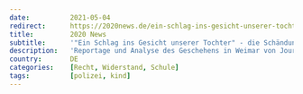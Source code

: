 ```yaml
---
date:          2021-05-04
redirect:      https://2020news.de/ein-schlag-ins-gesicht-unserer-tochter-die-schaendung-des-gedenkens-an-den-rechtsstaat/
title:         2020 News
subtitle:      '"Ein Schlag ins Gesicht unserer Tochter" - die Schändung des Gedenkens an den Rechtsstaat'
description:   'Reportage und Analyse des Geschehens in Weimar von Journalist Martin Lejeune “Vor der Schule schaut’s aus wie nach einem Amoklauf”, sagt der Zugführer der Polizei über die weißen Rosen, Briefe und Kerzen, die Bürger am 1. Mai 2021 vor der Weimarer Schule für den Familienrichter Christian Dettmar andächtig niederlegen. Am 8. April 2021 verpflichtete Richter […]'
country:       DE
categories:    [Recht, Widerstand, Schule]
tags:          [polizei, kind]
---
```

